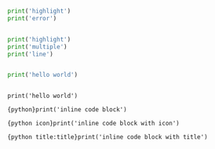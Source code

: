 ```python hl:2 error:3 title:set_reference_link ref:[[0-Data Scientist]]

print('highlight')
print('error')
```

```python hl:2-4 title:set_title

print('highlight')
print('multiple')
print('line')
```


```python title:switch_to_read_mode_and_you_can_run_this_code

print('hello world')
```


```run-python title:no_need_to_switch_to_read_mode

print('hello world')
```

`{python}print('inline code block')`

`{python icon}print('inline code block with icon')`

`{python title:title}print('inline code block with title')`
